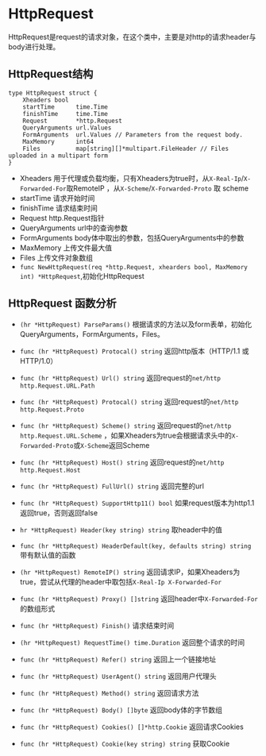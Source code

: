 #  HttpRequest

HttpRequest是request的请求对象，在这个类中，主要是对http的请求header与body进行处理。

## HttpRequest结构

```
type HttpRequest struct {
	Xheaders bool
	startTime      time.Time
	finishTime     time.Time
	Request        *http.Request
	QueryArguments url.Values
	FormArguments  url.Values // Parameters from the request body.
	MaxMemory      int64
	Files          map[string][]*multipart.FileHeader // Files uploaded in a multipart form
}
```
*  Xheaders 用于代理或负载均衡，只有Xheaders为true时，从``X-Real-Ip``/``X-Forwarded-For``取RemoteIP ，从``X-Scheme``/``X-Forwarded-Proto`` 取 scheme
*  startTime 请求开始时间
*  finishTime 请求结束时间
* Request http.Request指针
* QueryArguments url中的查询参数
* FormArguments body体中取出的参数，包括QueryArguments中的参数
* MaxMemory 上传文件最大值
* Files 上传文件对象数组
* ``func NewHttpRequest(req *http.Request, xhearders bool, MaxMemory int) *HttpRequest``,初始化HttpRequest

## HttpRequest 函数分析

* ``(hr *HttpRequest) ParseParams()``
	根据请求的方法以及form表单，初始化QueryArguments，FormArguments，Files。

*  ``func (hr *HttpRequest) Protocal() string``
	返回http版本（HTTP/1.1 或 HTTP/1.0）
*  ``func (hr *HttpRequest) Url() string``
	返回request的``net/http http.Request.URL.Path``
*  ``func (hr *HttpRequest) Protocal() string``
		返回request的``net/http http.Request.Proto``
* ``func (hr *HttpRequest) Scheme() string``
		返回request的``net/http http.Request.URL.Scheme`` ，如果Xheaders为true会根据请求头中的``X-Forwarded-Proto``或``X-Scheme``返回Scheme
* ``func (hr *HttpRequest) Host() string``
		返回request的``net/http http.Request.Host``
* ``func (hr *HttpRequest) FullUrl() string``
	返回完整的url
*  ``func (hr *HttpRequest) SupportHttp11() bool``
	如果request版本为http1.1返回true，否则返回false
*  ``hr *HttpRequest) Header(key string) string``
	取header中的值
*  ``func (hr *HttpRequest) HeaderDefault(key, defaults string) string``
	带有默认值的函数
*  ``(hr *HttpRequest) RemoteIP() string``
		返回请求IP，如果Xheaders为true，尝试从代理的header中取包括``X-Real-Ip X-Forwarded-For``

*  ``func (hr *HttpRequest) Proxy() []string``
	返回header中``X-Forwarded-For``的数组形式
*  ``func (hr *HttpRequest) Finish()``
	请求结束时间
*  ``(hr *HttpRequest) RequestTime() time.Duration``
	返回整个请求的时间
*  ``func (hr *HttpRequest) Refer() string``
	 返回上一个链接地址
*  ``func (hr *HttpRequest) UserAgent() string``
	返回用户代理头
*  ``func (hr *HttpRequest) Method() string``
	返回请求方法
*  ``func (hr *HttpRequest) Body() []byte``
	返回body体的字节数组
*  ``func (hr *HttpRequest) Cookies() []*http.Cookie``
	返回请求Cookies
*  ``func (hr *HttpRequest) Cookie(key string) string``
	获取Cookie

